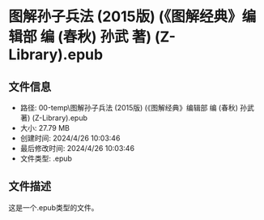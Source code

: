 ﻿# 图解孙子兵法 (2015版) (《图解经典》编辑部  编 (春秋) 孙武  著) (Z-Library).epub

## 文件信息
- 路径: 00-temp\图解孙子兵法 (2015版) (《图解经典》编辑部  编 (春秋) 孙武  著) (Z-Library).epub
- 大小: 27.79 MB
- 创建时间: 2024/4/26 10:03:46
- 最后修改时间: 2024/4/26 10:03:46
- 文件类型: .epub

## 文件描述
这是一个.epub类型的文件。

